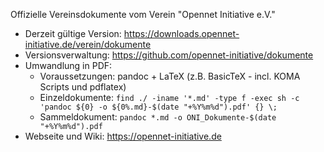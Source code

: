 Offizielle Vereinsdokumente vom Verein "Opennet Initiative e.V."

* Derzeit gültige Version: https://downloads.opennet-initiative.de/verein/dokumente
* Versionsverwaltung: https://github.com/opennet-initiative/dokumente
* Umwandlung in PDF: 
  * Voraussetzungen: pandoc + LaTeX (z.B. BasicTeX - incl. KOMA Scripts und pdflatex)
  * Einzeldokumente: `find ./ -iname '*.md' -type f -exec sh -c 'pandoc ${0} -o ${0%.md}-$(date "+%Y%m%d").pdf' {} \;`
  * Sammeldokument: `pandoc *.md -o ONI_Dokumente-$(date "+%Y%m%d").pdf`
* Webseite und Wiki: https://opennet-initiative.de
